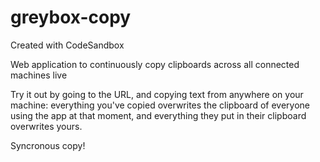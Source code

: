 # greybox-copy
Created with CodeSandbox

Web application to continuously copy clipboards across all connected machines live

Try it out by going to the URL, and copying text from anywhere on your machine: everything you've copied overwrites the clipboard of everyone using the app at that moment, and everything they put in their clipboard overwrites yours.

Syncronous copy!
